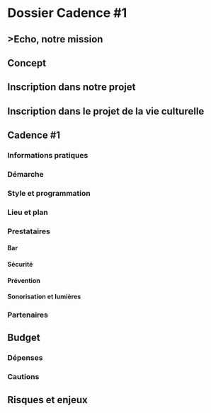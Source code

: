 # Dossier Cadence #1

## >Echo, notre mission
## Concept
## Inscription dans notre projet
## Inscription dans le projet de la vie culturelle
## Cadence #1
### Informations pratiques
### Démarche
### Style et programmation
### Lieu et plan
### Prestataires
 #### Bar
#### Sécurité
#### Prévention
#### Sonorisation et lumières
### Partenaires
## Budget
### Dépenses
### Cautions
## Risques et enjeux
